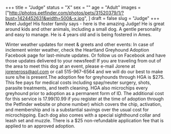 +++
title = "Judge"
status = "X"
sex = ""
age = "Adult"
images = ["http://photos.petfinder.com/photos/pets/31520379/1/?bust=1424452631&width=500&-x.jpg",
]
draft = false
slug = "Judge"
+++
Meet Judge!  His foster family says - here is the amazing Judge! He is great around kids and other animals, including a small dog. A gentle personality and easy to manage. He is 4 years old and is being fostered in Ames.

Winter weather updates for meet & greets and other events: In case of inclement winter weather, check the Heartland Greyhound Adoption Facebook page for last-minute updates. Or follow us on Facebook and have those updates delivered to your newsfeed!
If you are traveling from out of the area to meet this dog at an event, please e-mail Jorene at joreneross@aol.com or call 515-967-6564 and we will do our best to make sure s/he is present.The adoption fee for greyhounds through HGA is $275. This fee pays for medical costs including spay/neuter surgery, shots, parasite treatments, and teeth cleaning. HGA also microchips every greyhound prior to adoption as a permanent form of ID. The additional cost for this service is $17.99 ($10.99 if you register at the time of adoption through the Petfinder website or phone number) which covers the chip, activation, and membership and is a substantial savings over the usual cost for microchipping. Each dog also comes with a special sighthound collar and leash set and muzzle. There is a $25 non-refundable application fee that is applied to an approved adoption.
